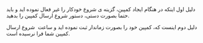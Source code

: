 <p>دلیل اول اینکه در هنگام ایجاد کمپین، گزینه ی شروع خودکار را غیر فعال نموده اید و باید حتما بصورت دستی، دستور شروع ارسال کمپین را بدهید.</p><p>دلیل دوم اینست که، کمپین خود را بصورت زماندار ثبت نموده اید و ساعت&nbsp; شروع ارسال کمپین شما فرا نرسیده است.</p>